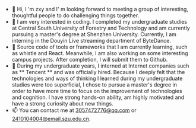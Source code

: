 - 👋 Hi, I 'm zxy and I' m looking forward to meeting a group of interesting, thoughtful people to do challenging things together.
- 👀 I am very interested in coding.  I completed my undergraduate studies at Central South University of Forestry and Technology and am currently pursuing a master's degree at Shenzhen University.  Currently, I am interning in the Douyin Live streaming department of ByteDance.
- 🌱 Source code of tools or frameworks that I am currently learning, such as whistle and React.  Meanwhile, I am also working on some interesting campus projects.  After completion, I will submit them to Github.
- 💞️ During my undergraduate years, I interned at Internet companies such as ** Tencent ** and was officially hired.  Because I deeply felt that the technologies and ways of thinking I learned during my undergraduate studies were too superficial, I chose to pursue a master's degree in order to have more time to focus on the improvement of technologies and cognition.  I have strong hands-on ability, am highly motivated and have a strong curiosity about new things.
- 📫 You can contact me at 3057472776@qq.com or 2410104004@email.szu.edu.cn.

<!---
hjhxy/hjhxy is a ✨ special ✨ repository because its `README.md` (this file) appears on your GitHub profile.
You can click the Preview link to take a look at your changes.
--->
